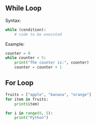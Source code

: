 ## While Loop

Syntax:

```python
while (condition):
    # code to be executed
```

Example:

```python
counter = 0
while counter < 5:
    print("The counter is:", counter)
    counter = counter + 1
```

## For Loop

```python
fruits = ["apple", "banana", "orange"]
for item in fruits:
    print(item)
```

```python
for i in range(0, 5):
    print("Python")
```

